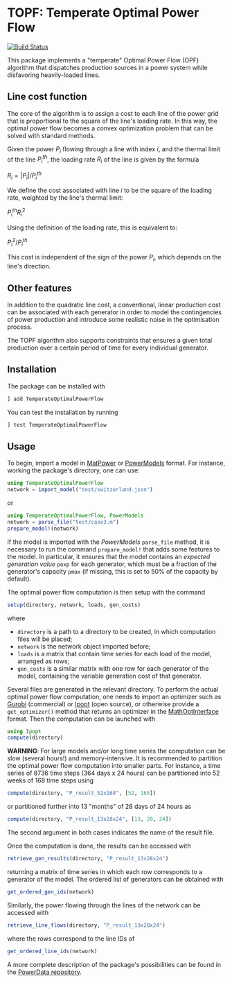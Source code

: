 TOPF: Temperate Optimal Power Flow
==================================

[![Build Status](https://github.com/gillioz/TemperateOptimalPowerFlow.jl/actions/workflows/CI.yml/badge.svg?branch=main)](https://github.com/gillioz/TemperateOptimalPowerFlow.jl/actions/workflows/CI.yml?query=branch%3Amain)


This package implements a "temperate" Optimal Power Flow (OPF) algorithm
that dispatches production sources in a power system while disfavoring heavily-loaded lines.

Line cost function
------------------

The core of the algorithm is to assign a cost to each line of the power grid
that is proportional to the square of the line's loading rate.
In this way, the optimal power flow becomes a convex optimization problem
that can be solved with standard methods.

Given the power $P_i$ flowing through a line with index $i$,
and the thermal limit of the line $P_i^{th}$,
the loading rate $R_i$ of the line is given by the formula

$R_i = | P_i | / P_i^{th}$

We define the cost associated with line $i$ to be the square of the loading rate,
weighted by the line's thermal limit:

$P_i^{th} R_i^2$

Using the definition of the loading rate, this is equivalent to:

$P_i^2 / P_i^{th}$

This cost is independent of the sign of the power $P_i$, which depends on the line's direction.

Other features
--------------

In addition to the quadratic line cost, a conventional, linear production cost can be associated
with each generator in order to model the contingencies of power production
and introduce some realistic noise in the optimisation process.

The TOPF algorithm also supports constraints that ensures a given total production
over a certain period of time for every individual generator.


Installation
------------

The package can be installed with
```julia
] add TemperateOptimalPowerFlow
```

You can test the installation by running
```julia
] test TemperateOptimalPowerFlow
```


Usage
-----

To begin, import a model in [MatPower](https://www.pserc.cornell.edu/matpower/)
or [PowerModels](https://lanl-ansi.github.io/PowerModels.jl/stable/network-data/) format.
For instance, working the package's directory, one can use:

```julia
using TemperateOptimalPowerFlow
network = import_model("test/switzerland.json")
```

or

```julia
using TemperateOptimalPowerFlow, PowerModels
network = parse_file("test/case3.m")
prepare_model!(network)
```

If the model is imported with the *PowerModels* `parse_file` method,
it is necessary to run the command `prepare_model!` that adds some features to the model.
In particular, it ensures that the model contains an *expected generation value* `pexp`
for each generator,  which must be a fraction of the generator's capacity `pmax`
(if missing, this is set to 50% of the capacity by default).

The optimal power flow computation is then setup with the command
```julia
setup(directory, network, loads, gen_costs)
```
where
- `directory` is a path to a directory to be created, in which computation files will be placed;
- `network` is the network object imported before;
- `loads` is a matrix that contain time series for each load of the model, arranged as rows;
- `gen_costs` is a similar matrix with one row for each generator of the model,
  containing the variable generation cost of that generator.

Several files are generated in the relevant directory.
To perform the actual optimal power flow computation,
one needs to import an optimizer such as [Gurobi](https://www.gurobi.com/) (commercial)
or [Ipopt](https://github.com/coin-or/Ipopt) (open source),
or otherwise provide a `get_optimizer()` method that returns an optimizer
in the [MathOptInterface](https://jump.dev/MathOptInterface.jl/stable/) format.
Then the computation can be launched with
```julia
using Ipopt
compute(directory)
```

**WARNING**: For large models and/or long time series the computation can be slow (several hours!) and memory-intensive. 
It is recommended to partition the optimal power flow computation into smaller parts.
For instance, a time series of 8736 time steps (364 days x 24 hours) can be partitioned into
52 weeks of 168 time steps using
```julia
compute(directory, "P_result_52x168", [52, 168])
```
or partitioned further into 13 "months" of 28 days of 24 hours as
```julia
compute(directory, "P_result_13x28x24", [13, 28, 24])
```
The second argument in both cases indicates the name of the result file.

Once the computation is done, the results can be accessed with
```julia
retrieve_gen_results(directory, "P_result_13x28x24")
```
returning a matrix of time series in which each row corresponds to a generator of the model.
The ordered list of generators can be obtained with
```julia
get_ordered_gen_ids(network)
```

Similarly, the power flowing through the lines of the network can be accessed with
```julia
retrieve_line_flows(directory, "P_result_13x28x24")
```
where the rows correspond to the line IDs of
```julia
get_ordered_line_ids(network)
```



A more complete description of the package's possibilities can be found in the
[PowerData repository](https://github.com/GeeeHesso/PowerData/tree/main/run).
